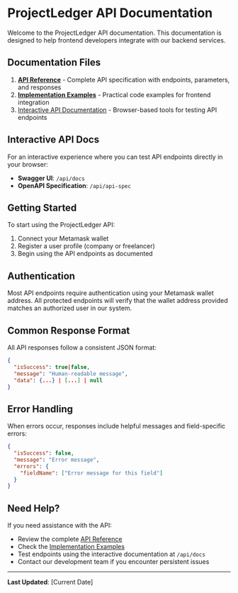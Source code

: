 # ProjectLedger API Documentation

Welcome to the ProjectLedger API documentation. This documentation is designed to help frontend developers integrate with our backend services.

## Documentation Files

1. [**API Reference**](API-DOCUMENTATION-NEW.md) - Complete API specification with endpoints, parameters, and responses
2. [**Implementation Examples**](API-DOCUMENTATION-EXAMPLES.md) - Practical code examples for frontend integration
3. [Interactive API Documentation](#interactive-api-docs) - Browser-based tools for testing API endpoints

## Interactive API Docs

For an interactive experience where you can test API endpoints directly in your browser:

- **Swagger UI**: `/api/docs`
- **OpenAPI Specification**: `/api/api-spec`

## Getting Started

To start using the ProjectLedger API:

1. Connect your Metamask wallet
2. Register a user profile (company or freelancer)
3. Begin using the API endpoints as documented

## Authentication 

Most API endpoints require authentication using your Metamask wallet address. All protected endpoints will verify that the wallet address provided matches an authorized user in our system.

## Common Response Format

All API responses follow a consistent JSON format:

```json
{
  "isSuccess": true|false,
  "message": "Human-readable message",
  "data": {...} | [...] | null
}
```

## Error Handling

When errors occur, responses include helpful messages and field-specific errors:

```json
{
  "isSuccess": false,
  "message": "Error message",
  "errors": {
    "fieldName": ["Error message for this field"]
  }
}
```

## Need Help?

If you need assistance with the API:

- Review the complete [API Reference](API-DOCUMENTATION-NEW.md)
- Check the [Implementation Examples](API-DOCUMENTATION-EXAMPLES.md) 
- Test endpoints using the interactive documentation at `/api/docs`
- Contact our development team if you encounter persistent issues

---

**Last Updated**: [Current Date] 